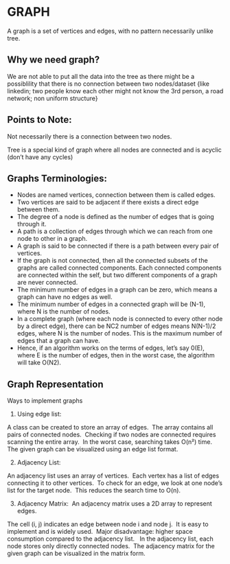 # GRAPH 

A graph is a set of vertices and edges, with no pattern necessarily unlike tree. 

## Why we need graph? 

We are not able to put all the data into the tree as there might be a possiblility that there is no connection between two nodes/dataset {like linkedin; two people know each other might not know the 3rd person, a road network; non uniform structure} 

## Points to Note: 

Not necessarily there is a connection between two nodes. 

Tree is a special kind of graph where all nodes are connected and is acyclic (don’t have any cycles) 

## Graphs Terminologies: 

*   Nodes are named vertices, connection between them is called edges. 
*   Two vertices are said to be adjacent if there exists a direct edge between them. 
*   The degree of a node is defined as the number of edges that is going through it. 
*   A path is a collection of edges through which we can reach from one node to other in a graph. 
*   A graph is said to be connected if there is a path between every pair of vertices. 
*   If the graph is not connected, then all the connected subsets of the graphs are called connected components. Each connected components are connected within the self, but two different components of a graph are never connected. 
*   The minimum number of edges in a graph can be zero, which means a graph can have no edges as well. 
*   The minimum number of edges in a connected graph will be (N-1), where N is the number of nodes. 
*   In a complete graph (where each node is connected to every other node by a direct edge), there can be NC2 number of edges means N(N-1)/2 edges, where N is the number of nodes. This is the maximum number of edges that a graph can have. 
*   Hence, if an algorithm works on the terms of edges, let’s say 0(E), where E is the number of edges, then in the worst case, the algorithm will take O(N2). 
    

## Graph Representation 

Ways to implement graphs 

1.  Using edge list:  
    
A class can be created to store an array of edges. 
The array contains all pairs of connected nodes. 
Checking if two nodes are connected requires scanning the entire array. 
In the worst case, searching takes O(n²) time. 
The given graph can be visualized using an edge list format. 

2.  Adjacency List:  
    
An adjacency list uses an array of vertices. 
Each vertex has a list of edges connecting it to other vertices. 
To check for an edge, we look at one node’s list for the target node. 
This reduces the search time to O(n). 

3.  Adjacency Matrix:  An adjacency matrix uses a 2D array to represent edges. 
    

The cell (i, j) indicates an edge between node i and node j. 
It is easy to implement and is widely used. 
Major disadvantage: higher space consumption compared to the adjacency list.  
In the adjacency list, each node stores only directly connected nodes. 
The adjacency matrix for the given graph can be visualized in the matrix form.